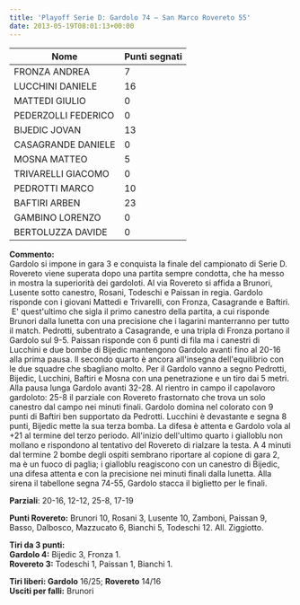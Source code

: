```yaml
---
title: 'Playoff Serie D: Gardolo 74 – San Marco Rovereto 55'
date: 2013-05-19T08:01:13+00:00
---
```

| **Nome** | **Punti segnati** |
| -------- | ----------------- |
| FRONZA ANDREA | 7 |
| LUCCHINI DANIELE | 16 |
| MATTEDI GIULIO | 0 |
| PEDERZOLLI FEDERICO | 0 |
| BIJEDIC JOVAN | 13 |
| CASAGRANDE DANIELE | 0 |
| MOSNA MATTEO | 5 |
| TRIVARELLI GIACOMO | 0 |
| PEDROTTI MARCO | 10 |
| BAFTIRI ARBEN | 23 |
| GAMBINO LORENZO | 0 |
| BERTOLUZZA DAVIDE | 0 |

**Commento:**  
Gardolo si impone in gara 3 e conquista la finale del campionato di Serie D. Rovereto viene superata dopo una partita sempre condotta, che ha messo in mostra la superiorità dei gardoloti. Al via Rovereto si affida a Brunori, Lusente sotto canestro, Rosani, Todeschi e Paissan in regia. Gardolo risponde con i giovani Mattedi e Trivarelli, con Fronza, Casagrande e Baftiri.  E' quest'ultimo che sigla il primo canestro della partita, a cui risponde Brunori dalla lunetta con una precisione che i lagarini manterranno per tutto il match. Pedrotti, subentrato a Casagrande, e una tripla di Fronza portano il Gardolo sul 9-5. Paissan risponde con 6 punti di fila ma i canestri di Lucchini e due bombe di Bijedic mantengono Gardolo avanti fino al 20-16 alla prima pausa. Il secondo quarto è ancora all'insegna dell'equilibrio con le due squadre che sbagliano molto. Per il Gardolo vanno a segno Pedrotti, Bijedic, Lucchini, Baftiri e Mosna con una penetrazione e un tiro dai 5 metri. Alla pausa lunga Gardolo avanti 32-28. Al rientro in campo il capolavoro gardoloto: 25-8 il parziale con Rovereto frastornato che trova un solo canestro dal campo nei minuti finali. Gardolo domina nel colorato con 9 punti di Baftiri ben supportato da Pedrotti. Lucchini è devastante e segna 8 punti, Bijedic mette la sua terza bomba. La difesa è attenta e Gardolo vola al +21 al termine del terzo periodo. All'inizio dell'ultimo quarto i gialloblu non mollano e rispondono al tentativo del Rovereto di rialzare la testa. A 4 minuti dal termine 2 bombe degli ospiti sembrano riportare al copione di gara 2, ma è un fuoco di paglia; i gialloblu reagiscono con un canestro di Bijedic, una difesa attenta e con la precisione nei minuti finali dalla lunetta. Alla sirena il tabellone segna 74-55, Gardolo stacca il biglietto per le finali.

**Parziali**: 20-16, 12-12, 25-8, 17-19

**Punti Rovereto:** Brunori 10, Rosani 3, Lusente 10, Zamboni, Paissan 9, Basso, Dalbosco, Mazzucato 6, Bianchi 5, Todeschi 12. All. Ziggiotto.

**Tiri da 3 punti:**  
**Gardolo 4:** Bijedic 3, Fronza 1.  
**Rovereto 3:** Todeschi 1, Paissan 1, Bianchi 1.

**Tiri liberi: Gardolo** 16/25; **Rovereto** 14/16  
**Usciti per falli:** Brunori